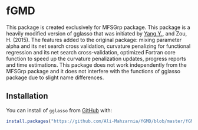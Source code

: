 # fGMD


This package is created exclusively for MFSGrp package. This package is a heavily modified version of gglasso that was initiated by [Yang Y.](http://users.stat.umn.edu/~zouxx019/Papers/gglasso-paper.pdf), and Zou, H. (2015). The features added to the original package: mixing parameter alpha and its net search cross validation, curvature penalizing for functional regression and its net search cross-validation, optimized Fortran core function to speed up the curvature penalization updates, progress reports and time estimations. This package does not work independently from the MFSGrp package and it does not interfere with the functions of gglasso package due to slight name differences.

## Installation

You can install   of `gglasso` from [GitHub](https://github.com/Ali-Mahzarnia/fGMD) with:

```R
install.packages("https://github.com/Ali-Mahzarnia/fGMD/blob/master/fGMD_1.0.tar.gz",  repos = NULL, type="source")

```

